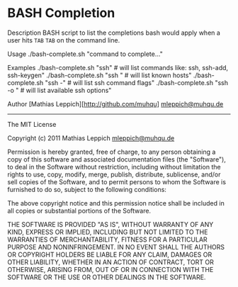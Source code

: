 BASH Completion
===============

Description
  BASH script to list the completions bash would apply when a user hits `TAB` `TAB` on the command line. 

Usage
    ./bash-complete.sh "command to complete..."


Examples
    ./bash-complete.sh "ssh"                  # will list commands like: ssh, ssh-add, ssh-keygen"
    ./bash-complete.sh "ssh "                 # will list known hosts"
    ./bash-complete.sh "ssh -"                # will list ssh command flags"
    ./bash-complete.sh "ssh -o "              # will list available ssh options"

Author
  [Mathias Leppich][http://github.com/muhqu] <mleppich@muhqu.de>

---------------

The MIT License

Copyright (c) 2011 Mathias Leppich <mleppich@muhqu.de>

Permission is hereby granted, free of charge, to any person obtaining a copy
of this software and associated documentation files (the "Software"), to deal
in the Software without restriction, including without limitation the rights
to use, copy, modify, merge, publish, distribute, sublicense, and/or sell
copies of the Software, and to permit persons to whom the Software is
furnished to do so, subject to the following conditions:

The above copyright notice and this permission notice shall be included in
all copies or substantial portions of the Software.

THE SOFTWARE IS PROVIDED "AS IS", WITHOUT WARRANTY OF ANY KIND, EXPRESS OR
IMPLIED, INCLUDING BUT NOT LIMITED TO THE WARRANTIES OF MERCHANTABILITY,
FITNESS FOR A PARTICULAR PURPOSE AND NONINFRINGEMENT. IN NO EVENT SHALL THE
AUTHORS OR COPYRIGHT HOLDERS BE LIABLE FOR ANY CLAIM, DAMAGES OR OTHER
LIABILITY, WHETHER IN AN ACTION OF CONTRACT, TORT OR OTHERWISE, ARISING FROM,
OUT OF OR IN CONNECTION WITH THE SOFTWARE OR THE USE OR OTHER DEALINGS IN
THE SOFTWARE.
